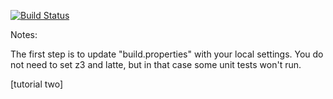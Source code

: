 [![Build Status](https://travis-ci.org/rob-the-dog/green.svg?branch=constant-propagation)](https://travis-ci.org/rob-the-dog/green?branch=constant-propagation)

Notes:

The first step is to update "build.properties" with your local
settings.  You do not need to set z3 and latte, but in that case
some unit tests won't run.

[tutorial two]
